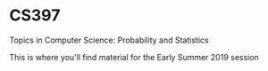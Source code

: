 # CS397
Topics in Computer Science: Probability and Statistics

This is where you'll find material for the Early Summer 2019 session
